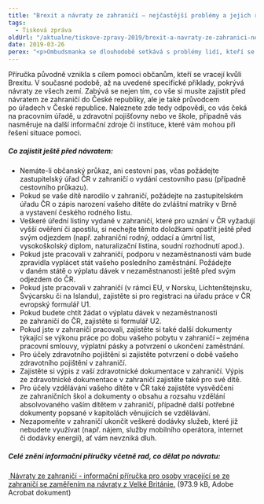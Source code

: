 ```yaml
---
title: "Brexit a návraty ze zahraničí – nejčastější problémy a jejich řešení"
tags:
  - Tisková zpráva
oldUrl: "/aktualne/tiskove-zpravy-2019/brexit-a-navraty-ze-zahranici-nejcastejsi-problemy-a-jejich-reseni"
date: 2019-03-26
perex: "<p>Ombudsmanka se dlouhodobě setkává s problémy lidí, kteří se vrací do České republiky z dlouhodobého pobytu v zahraničí. Jejich problémy a otázky se týkají oblastí, jako jsou doklady, sociální zabezpečení, předškolní a školní vzdělávání dětí, bydlení nebo zdravotnictví. Ombudsmanka proto vydala informační příručku, která zevrubně pokrývá většinu témat, které musí lidé před a po návratu řešit. Informační příručka je určena lidem vracejícím se ze všech zemí se zaměřením na návraty z Velké Británie. </p>"
---
```


<!-- imported from the old website -->

<p>Příručka původně vznikla s cílem pomoci občanům, kteří se vracejí kvůli Brexitu. V současné podobě, až na uvedené specifické příklady, pokrývá návraty ze všech zemí. Zabývá se nejen tím, co vše si musíte zajistit před návratem ze zahraničí do České republiky, ale je také průvodcem po úřadech v České republice. Naleznete zde tedy odpovědi, co vás čeká na pracovním úřadě, u zdravotní pojišťovny nebo ve škole, případně vás nasměruje na další informační zdroje či instituce, které vám mohou při řešení situace pomoci.</p> <h5>Co zajistit ještě před návratem:</h5> <p></p><ul><li>Nemáte-li občanský průkaz, ani cestovní pas, včas požádejte zastupitelský úřad ČR v zahraničí o vydání cestovního pasu (případně cestovního průkazu).</li><li>Pokud se vaše dítě narodilo v zahraničí, požádejte na zastupitelském úřadu ČR o zápis narození vašeho dítěte do zvláštní matriky v Brně a vystavení českého rodného listu.</li><li>Veškeré úřední listiny vydané v zahraničí, které pro uznání v ČR vyžadují vyšší ověření či apostilu, si nechejte těmito doložkami opatřit ještě před svým odjezdem (např. zahraniční rodný, oddací a úmrtní list, vysokoškolský diplom, naturalizační listina, soudní rozhodnutí apod.).</li><li>Pokud jste pracovali v zahraničí, podporu v nezaměstnanosti vám bude zpravidla vyplácet stát vašeho posledního zaměstnání. Požádejte v daném státě o výplatu dávek v nezaměstnanosti ještě před svým odjezdem do ČR. </li><li>Pokud jste pracovali v zahraničí (v rámci EU, v Norsku, Lichtenštejnsku, Švýcarsku či na Islandu), zajistěte si pro registraci na úřadu práce v ČR evropský formulář U1. </li><li>Pokud budete chtít žádat o výplatu dávek v nezaměstnanosti ze zahraničí do ČR, zajistěte si formulář U2. </li><li>Pokud jste v zahraničí pracovali, zajistěte si také další dokumenty týkající se výkonu práce po dobu vašeho pobytu v zahraničí – zejména pracovní smlouvy, výplatní pásky a potvrzení o ukončení zaměstnání. </li><li>Pro účely zdravotního pojištění si zajistěte potvrzení o době vašeho zdravotního pojištění v zahraničí. </li><li>Zajistěte si výpis z vaší zdravotnické dokumentace v zahraničí. Výpis ze zdravotnické dokumentace v zahraničí zajistěte také pro své dítě. </li><li>Pro účely vzdělávání vašeho dítěte v ČR také zajistěte vysvědčení ze zahraničních škol a dokumenty o obsahu a rozsahu vzdělání absolvovaného vaším dítětem v zahraničí, případně další potřebné dokumenty popsané v kapitolách věnujících se vzdělávání. </li><li>Nezapomeňte v zahraničí ukončit veškeré dodávky služeb, které již nebudete využívat (např. nájem, služby mobilního operátora, internet či dodávky energií), ať vám nevzniká dluh. </li></ul><p></p> <h5>Celé znění informační příručky včetně rad, co dělat po návratu:</h5><p><a title="Otevření do nového okna" href="https://www.ochrance.cz/fileadmin/user_upload/Letaky/Navraty_ze_zahranici_-_informacni_prirucka_01.pdf" target="_blank"><img alt="" src="https://www.ochrance.cz/typo3/ext/od_linkdesc/icons/pdf.gif" class="od_linkdesc_icon" /> Návraty ze zahraničí - informační příručka pro osoby vracející se ze zahraničí
se zaměřením na návraty z Velké Británie.</a> (973.9 kB, Adobe Acrobat dokument)</p>
